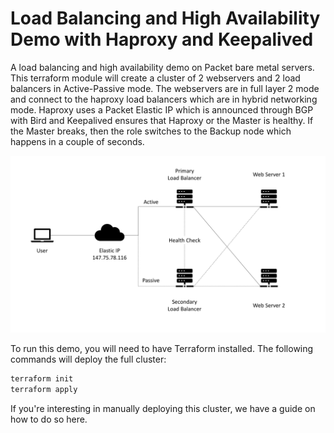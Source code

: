 # Load Balancing and High Availability Demo with Haproxy and Keepalived
A load balancing and high availability demo on Packet bare metal servers. This terraform module will create a cluster of 2 webservers and 2 load balancers in Active-Passive mode. The webservers are in full layer 2 mode and connect to the haproxy load balancers which are in hybrid networking mode. Haproxy uses a Packet Elastic IP which is announced through BGP with Bird and Keepalived ensures that Haproxy or the Master is healthy. If the Master breaks, then the role switches to the Backup node which happens in a couple of seconds.

![LB-HA](/images/LB-HA.png)

To run this demo, you will need to have Terraform installed. The following commands will deploy the full cluster:

```bash
terraform init
terraform apply
```

If you're interesting in manually deploying this cluster, we have a guide on how to do so here.
